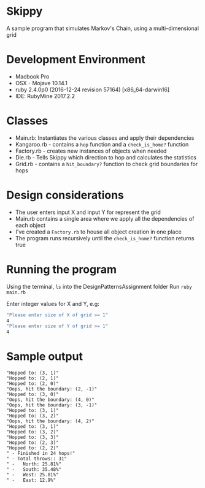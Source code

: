 # Skippy
A sample program that simulates Markov's Chain, using a multi-dimensional grid

# Development Environment
- Macbook Pro 
- OSX - Mojave 10.14.1
- ruby 2.4.0p0 (2016-12-24 revision 57164) [x86_64-darwin16]
- IDE: RubyMine 2017.2.2

# Classes
- Main.rb: Instantiates the various classes and apply their dependencies
- Kangaroo.rb - contains a ``hop`` function and a ``check_is_home?`` function
- Factory.rb - creates new instances of objects when needed
- Die.rb - Tells Skippy which direction to hop and calculates the statistics
- Grid.rb - contains a ``hit_boundary?`` function to check grid boundaries for hops

# Design considerations
- The user enters input X and input Y for represent the grid
- Main.rb contains a single area where we apply all the dependencies of each object
- I've created a ``Factory.rb`` to house all object creation in one place
- The program runs recursively until the ``check_is_home?`` function returns true

# Running the program
Using the terminal, ``ls`` into the DesignPatternsAssignment folder
Run ``ruby main.rb``

Enter integer values for X and Y, e.g:
```sh
"Please enter size of X of grid >= 1"
4
"Please enter size of Y of grid >= 1"
4
```

# Sample output

```angular2html
"Hopped to: (3, 1)"
"Hopped to: (2, 1)"
"Hopped to: (2, 0)"
"Oops, hit the boundary: (2, -1)"
"Hopped to: (3, 0)"
"Oops, hit the boundary: (4, 0)"
"Oops, hit the boundary: (3, -1)"
"Hopped to: (3, 1)"
"Hopped to: (3, 2)"
"Oops, hit the boundary: (4, 2)"
"Hopped to: (3, 1)"
"Hopped to: (3, 2)"
"Hopped to: (3, 3)"
"Hopped to: (2, 3)"
"Hopped to: (2, 2)"
" - Finished in 24 hops!"
" - Total throws:: 31"
" -   North: 25.81%"
" -   South: 35.48%"
" -   West: 25.81%"
" -   East: 12.9%"

```